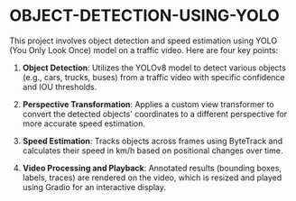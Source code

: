 # OBJECT-DETECTION-USING-YOLO
This project involves object detection and speed estimation using YOLO (You Only Look Once) model on a traffic video. Here are four key points:

1. **Object Detection**: Utilizes the YOLOv8 model to detect various objects (e.g., cars, trucks, buses) from a traffic video with specific confidence and IOU thresholds.
   
2. **Perspective Transformation**: Applies a custom view transformer to convert the detected objects' coordinates to a different perspective for more accurate speed estimation.

3. **Speed Estimation**: Tracks objects across frames using ByteTrack and calculates their speed in km/h based on positional changes over time.

4. **Video Processing and Playback**: Annotated results (bounding boxes, labels, traces) are rendered on the video, which is resized and played using Gradio for an interactive display.
